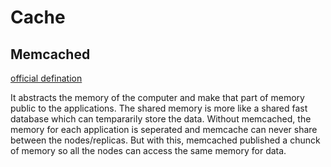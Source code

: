 # Cache

## Memcached
[official defination](https://memcached.org/about)

It abstracts the memory of the computer and make that part of memory public to the applications. The shared memory is more like a shared fast database which can tempararily store the data.
Without memcached, the memory for each application is seperated and memcache can never share between the nodes/replicas. But with this, memcached published a chunck of memory so all the nodes can access the same memory for data.


